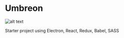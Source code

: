 # Umbreon
![alt text](https://play.pokemonshowdown.com/sprites/xyani/umbreon.gif)

Starter project using Electron, React, Redux, Babel, SASS
